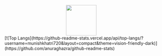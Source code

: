 <div id="header" align="center">
  <img src="https://media.giphy.com/media/M9gbBd9nbDrOTu1Mqx/giphy.gif" width="100"/>
</div>
[![Top Langs](https://github-readme-stats.vercel.app/api/top-langs/?username=munishkhatri720&layout=compact&theme=vision-friendly-dark)](https://github.com/anuraghazra/github-readme-stats)
